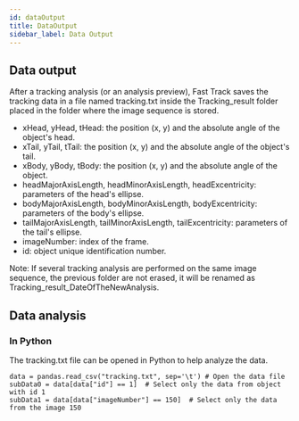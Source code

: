 ```yaml
---
id: dataOutput
title: DataOutput
sidebar_label: Data Output
---
```


## Data output
After a tracking analysis (or an analysis preview), Fast Track saves the tracking data in a file named tracking.txt inside the Tracking_result folder placed in the folder where the image sequence is stored.
* xHead, yHead, tHead: the position (x, y) and the absolute angle of the object's head.
* xTail, yTail, tTail: the position (x, y) and the absolute angle of the object's tail.
* xBody, yBody, tBody: the position (x, y) and the absolute angle of the object.
* headMajorAxisLength, headMinorAxisLength, headExcentricity: parameters of the head's ellipse.
* bodyMajorAxisLength, bodyMinorAxisLength, bodyExcentricity: parameters of the body's ellipse.
* tailMajorAxisLength, tailMinorAxisLength, tailExcentricity: parameters of the tail's ellipse.
* imageNumber: index of the frame.
* id: object unique identification number.

Note: If several tracking analysis are performed on the same image sequence, the previous folder are not erased, it will be renamed as Tracking_result_DateOfTheNewAnalysis.

## Data analysis

### In Python

The tracking.txt file can be opened in Python to help analyze the data.
```
data = pandas.read_csv("tracking.txt", sep='\t') # Open the data file
subData0 = data[data["id"] == 1]  # Select only the data from object with id 1
subData1 = data[data["imageNumber"] == 150]  # Select only the data from the image 150
```

